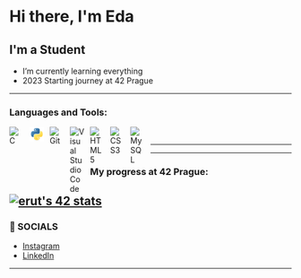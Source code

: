 # Hi there, I'm Eda 

## I'm a Student 

-  I’m currently learning everything 
-  2023 Starting journey at 42 Prague 


---
### Languages and Tools:

<img align="left" alt="C" width="26px" src="https://upload.wikimedia.org/wikipedia/commons/thumb/1/18/C_Programming_Language.svg/926px-C_Programming_Language.svg.png" style="padding-right:10px;" />
<img align="left" alt="Python" width="26px" src="https://github.com/devicons/devicon/blob/v2.15.1/icons/python/python-original.svg" style="padding-right:10px;" />
<img align="left" alt="Git" width="26px" src="https://cdn.jsdelivr.net/gh/devicons/devicon/icons/git/git-original.svg" style="padding-right:10px;" />
<img align="left" alt="Visual Studio Code" width="26px" src="https://cdn.jsdelivr.net/gh/devicons/devicon/icons/vscode/vscode-original.svg" style="padding-right:10px;" />
<img align="left" alt="HTML5" width="26px" src="https://cdn.jsdelivr.net/gh/devicons/devicon/icons/html5/html5-original.svg" style="padding-right:10px;" />
<img align="left" alt="CSS3" width="26px" src="https://cdn.jsdelivr.net/gh/devicons/devicon/icons/css3/css3-original.svg" style="padding-right:10px;" />
<img align="left" alt="MySQL" width="26px" src="https://cdn.jsdelivr.net/gh/devicons/devicon/icons/mysql/mysql-original.svg" style="padding-right:10px;" />
<br />

---

---
### My progress at 42 Prague:
[![erut's 42 stats](https://badge42.vercel.app/api/v2/cldbi3rrx01590fml8u7x6p0l/stats?cursusId=21&coalitionId=313)](https://github.com/JaeSeoKim/badge42)
---

### 📕 SOCIALS

- [Instagram](https://www.instagram.com/eda.rut/?hl=cs)
- [LinkedIn](https://cz.linkedin.com/in/eduard-r%C5%AFt-210a62234)
---
